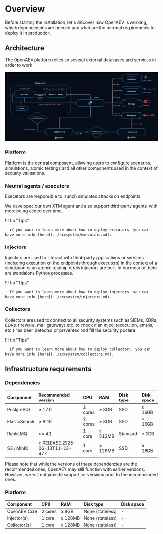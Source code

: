 # Overview

Before starting the installation, let's discover how OpenAEV is working, which dependencies are needed and what are the
minimal requirements to deploy it in production.

## Architecture

The OpenAEV platform relies on several external databases and services in order to work.

![Architecture](assets/architecture.png)

### Platform

Platform is the central component, allowing users to configure scenarios, simulations, atomic testings and all other
components used in the context of security validations.

### Neutral agents / executors

Executors are responsible to launch simulated attacks on endpoints.

We developed our own XTM agent and also support third-party agents, with more being added over time.

!!! tip "Tips"

      If you want to learn more about how to deploy executors, you can have more info [here](../ecosystem/executors.md).

### Injectors

Injectors are used to interact with third-party applications or services (including execution on the endpoints through
executors) in the context of a simulation or an atomic testing. A few injectors are built-in but most of them are
standalone Python processes.

!!! tip "Tips"

      If you want to learn more about how to deploy injectors, you can have more info [here](../ecosystem/injectors.md).

### Collectors

Collectors are used to connect to all security systems such as SIEMs, XDRs, EDRs, firewalls, mail gateways etc. to check
if an inject (execution, emails, etc.) has been detected or prevented and fill the security posture.

!!! tip "Tips"

      If you want to learn more about how to deploy collectors, you can have more info [here](../ecosystem/collectors.md).

## Infrastructure requirements

### Dependencies

| Component     | Recommended version             | CPU     | RAM     | Disk type | Disk space |
|:--------------|:--------------------------------|:--------|:--------|:----------|:-----------|
| PostgreSQL    | ≥ 17.0                          | 2 cores | ≥ 8GB   | SSD       | ≥ 16GB     |
| ElasticSearch | ≥ 8.19                          | 2 cores | ≥ 8GB   | SSD       | ≥ 16GB     |
| RabbitMQ      | >= 4.1                          | 1 core  | ≥ 512MB | Standard  | ≥ 2GB      |
| S3 / MinIO    | ≥ RELEASE.2025-06-13T11-33-47Z  | 1 core  | ≥ 128MB | SSD       | ≥ 16GB     |

Please note that while the versions of these dependencies are the recommended ones, OpenAEV may still function with
earlier versions. However, we will not provide support for versions prior to the recommended ones.

### Platform

| Component     | CPU     | RAM     | Disk type        | Disk space |
|:--------------|:--------|:--------|:-----------------|:-----------|
| OpenAEV  Core | 2 cores | ≥ 8GB   | None (stateless) | -          |
| Injector(s)   | 1 core  | ≥ 128MB | None (stateless) | -          |
| Collector(s)  | 1 core  | ≥ 128MB | None (stateless) | -          |
